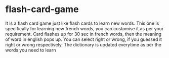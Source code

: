 # flash-card-game
It is a flash card game just like flash cards to learn new words. This one is specifically for learning new french words, you can customise it as per your requirement. 
Card flashes up for 30 sec in french words, then the meaning of word in english pops up. You can select right or wrong, if you guessed it right or wrong respectively. The dictionary is updated everytime as per the words you need to learn 
